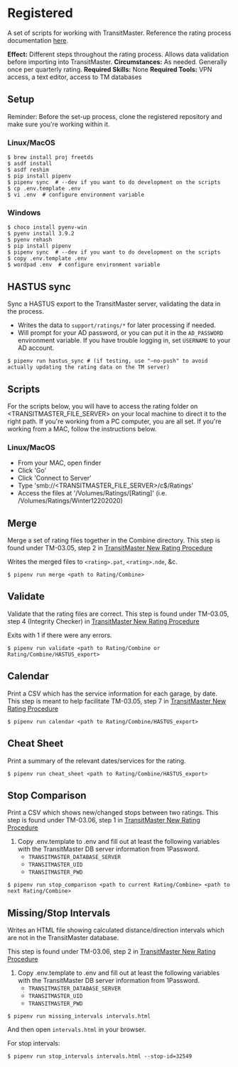 # Registered

A set of scripts for working with TransitMaster. Reference the rating process documentation [here](https://github.com/mbta/wiki/blob/master/transit_tech/Procedures/TransitMaster/TM-03_Make_Updates.md).

**Effect:**	Different steps throughout the rating process. Allows data validation before importing into TransitMaster.
**Circumstances:**	As needed. Generally once per quarterly rating.
**Required Skills:**	None
**Required Tools:**	VPN access, a text editor, access to TM databases

## Setup

Reminder: Before the set-up process, clone the registered repository and make sure you're working within it.

### Linux/MacOS
```
$ brew install proj freetds
$ asdf install
$ asdf reshim
$ pip install pipenv
$ pipenv sync  # --dev if you want to do development on the scripts
$ cp .env.template .env
$ vi .env  # configure environment variable
```

### Windows
```
$ choco install pyenv-win
$ pyenv install 3.9.2
$ pyenv rehash
$ pip install pipenv
$ pipenv sync  # --dev if you want to do development on the scripts
$ copy .env.template .env
$ wordpad .env  # configure environment variable
```

## HASTUS sync

Sync a HASTUS export to the TransitMaster server, validating the data in the process.

- Writes the data to `support/ratings/*` for later processing if needed.
- Will prompt for your AD password, or you can put it in the `AD_PASSWORD` environment
  variable. If you have trouble logging in, set `USERNAME` to your AD account.

```
$ pipenv run hastus_sync # (if testing, use "—no-push" to avoid actually updating the rating data on the TM server)
```

## Scripts

For the scripts below, you will have to access the rating folder on <TRANSITMASTER_FILE_SERVER> on your local machine to direct it to the right path. If you're working from a PC computer, you are all set. If you're working from a MAC, follow the instructions below.

### Linux/MacOS
- From your MAC, open finder
- Click 'Go'
- Click 'Connect to Server'
- Type 'smb://<TRANSITMASTER_FILE_SERVER>/c$/Ratings'
- Access the files at '/Volumes/Ratings/[Rating]' (i.e. /Volumes/Ratings/Winter12202020)


## Merge

Merge a set of rating files together in the Combine directory. This step is found under TM-03.05, step 2 in [TransitMaster New Rating Procedure]

Writes the merged files to `<rating>.pat`, `<rating>.nde`, &c.

```
$ pipenv run merge <path to Rating/Combine>
```

## Validate

Validate that the rating files are correct. This step is found under TM-03.05, step 4 (Integrity Checker) in [TransitMaster New Rating Procedure]

Exits with 1 if there were any errors.

```
$ pipenv run validate <path to Rating/Combine or Rating/Combine/HASTUS_export>
```

## Calendar

Print a CSV which has the service information for each garage, by date. This step is meant to help facilitate TM-03.05, step 7 in [TransitMaster New Rating Procedure]

```
$ pipenv run calendar <path to Rating/Combine/HASTUS_export>
```

## Cheat Sheet

Print a summary of the relevant dates/services for the rating.

```
$ pipenv run cheat_sheet <path to Rating/Combine/HASTUS_export>
```

## Stop Comparison

Print a CSV which shows new/changed stops between two ratings. This step is found under TM-03.06, step 1 in [TransitMaster New Rating Procedure]

1. Copy .env.template to .env and fill out at least the following variables with the TransitMaster DB server information from 1Password.
    - `TRANSITMASTER_DATABASE_SERVER`
    - `TRANSITMASTER_UID`
    - `TRANSITMASTER_PWD`

```
$ pipenv run stop_comparison <path to current Rating/Combine> <path to next Rating/Combine>
```

## Missing/Stop Intervals

Writes an HTML file showing calculated distance/direction intervals which are not in the TransitMaster database.

This step is found under TM-03.06, step 2 in [TransitMaster New Rating Procedure]

1. Copy .env.template to .env and fill out at least the following variables with the TransitMaster DB server information from 1Password.
    - `TRANSITMASTER_DATABASE_SERVER`
    - `TRANSITMASTER_UID`
    - `TRANSITMASTER_PWD`

```
$ pipenv run missing_intervals intervals.html
```

And then open `intervals.html` in your browser.

For stop intervals:

```
$ pipenv run stop_intervals intervals.html --stop-id=32549
```

[TransitMaster New Rating Procedure]: https://github.com/mbta/wiki/blob/master/transit_tech/Procedures/TransitMaster/TM-03_Make_Updates.md
